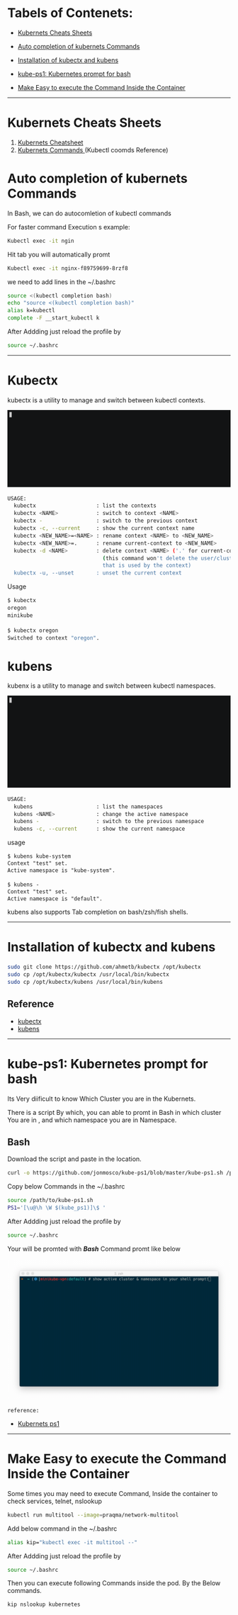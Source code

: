 # Tabels of Contenets:
-  [Kubernets Cheats Sheets](#Kubernets-Cheats-Sheets)

-   [Auto completion of kubernets Commands](#Auto-completion-of-kubernets-Commands)
-  [Installation of kubectx and kubens
](#Installation-of-kubectx-and-kubens
)
-  [kube-ps1: Kubernetes prompt for bash](#kube-ps1:Kubernetes-prompt-for-bash)

-  [Make Easy to execute the Command Inside the Container](#Make-Easy-to-execute-the-Command-Inside-the-Container)


---
# Kubernets Cheats Sheets
1. [Kubernets Cheatsheet](https://kubernetes.io/docs/reference/kubectl/cheatsheet/)
2. [Kubernets Commands ](https://kubernetes.io/docs/reference/generated/kubectl/kubectl-commands)  (Kubectl coomds Reference)


# Auto completion of kubernets Commands 
In Bash, we can do autocomletion of kubectl commands 

For faster command Execution
s
example:
```bash
Kubectl exec -it ngin
```
Hit tab you will automatically promt 

```bash
Kubectl exec -it nginx-f89759699-8rzf8
```

we need to add lines in the ~/.bashrc

```bash
source <(kubectl completion bash)
echo "source <(kubectl completion bash)"
alias k=kubectl
complete -F __start_kubectl k
```
After Addding just reload the profile by
```bash
source ~/.bashrc
```
---
# Kubectx

kubectx is a utility to manage and switch between kubectl contexts.

![kubectx demo GIF](img/kubectx-demo.gif)

```bash
USAGE:
  kubectx                   : list the contexts
  kubectx <NAME>            : switch to context <NAME>
  kubectx -                 : switch to the previous context
  kubectx -c, --current     : show the current context name
  kubectx <NEW_NAME>=<NAME> : rename context <NAME> to <NEW_NAME>
  kubectx <NEW_NAME>=.      : rename current-context to <NEW_NAME>
  kubectx -d <NAME>         : delete context <NAME> ('.' for current-context)
                              (this command won't delete the user/cluster entry
                              that is used by the context)
  kubectx -u, --unset       : unset the current context
```

Usage

```bash
$ kubectx
oregon
minikube

$ kubectx oregon
Switched to context "oregon".

```



# kubens

kubenx is a utility to manage and switch between kubectl namespaces.

![kubens demo GIF](img/kubens-demo.gif)

```bash
USAGE:
  kubens                    : list the namespaces
  kubens <NAME>             : change the active namespace
  kubens -                  : switch to the previous namespace
  kubens -c, --current      : show the current namespace
```


usage
```
$ kubens kube-system
Context "test" set.
Active namespace is "kube-system".

$ kubens -
Context "test" set.
Active namespace is "default".
```
kubens also supports Tab completion on bash/zsh/fish shells.

---
# Installation of kubectx and kubens
```bash
sudo git clone https://github.com/ahmetb/kubectx /opt/kubectx
sudo cp /opt/kubectx/kubectx /usr/local/bin/kubectx
sudo cp /opt/kubectx/kubens /usr/local/bin/kubens
```

## Reference

- [kubectx](https://github.com/ahmetb/kubectx)
- [kubens](https://github.com/ahmetb/kubectx)

---

# kube-ps1: Kubernetes prompt for bash


Its Very diificult to know Which Cluster you are in the Kubernets. 

There  is a script By which, you can able to promt in Bash in which cluster You are in , and which namespace you are in Namespace.


## Bash

Download the script and paste in the location.

```bash
curl -o https://github.com/jonmosco/kube-ps1/blob/master/kube-ps1.sh /path/to/kube-ps1.sh
```
Copy below Commands in the ~/.bashrc
```bash
source /path/to/kube-ps1.sh
PS1='[\u@\h \W $(kube_ps1)]\$ '
```

After Addding just reload the profile by

```bash
source ~/.bashrc
```

Your will be promted with ***Bash*** Command promt like below

![kubens demo GIF](img/kubeps1.gif)

`reference:` 
-  [Kubernets ps1 ](https://github.com/jonmosco/kube-ps1)

---
# Make Easy to execute the Command Inside the Container

Some times you may need to execute Command, Inside the container to check services, telnet, nslookup 

```bash
kubectl run multitool --image=praqma/network-multitool
```

Add below command in the ~/.bashrc
```bash
alias kip="kubectl exec -it multitool --"
```
After Addding just reload the profile by
```bash
source ~/.bashrc
```
Then you can execute following Commands inside the pod. By the Below commands.

```bash
kip nslookup kubernetes
```